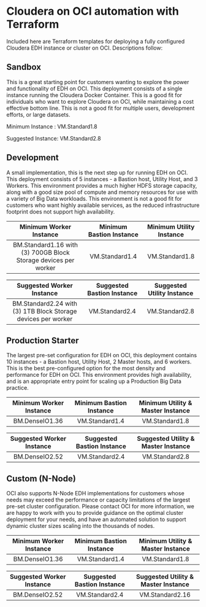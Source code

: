 # Cloudera on OCI automation with Terraform
Included here are Terraform templates for deploying a fully configured Cloudera EDH instance or cluster on OCI.  Descriptions follow:

## Sandbox
This is a great starting point for customers wanting to explore the power and functionality of EDH on OCI.  This deployment consists of a single instance running the Cloudera Docker Container.  This is a good fit for individuals who want to explore Cloudera on OCI, while maintaining a cost effective bottom line.  This is not a good fit for multiple users, development efforts, or large datasets.

Minimum Instance : VM.Standard1.8

Suggested Instance: VM.Standard2.8

## Development
A small implementation, this is the next step up for running EDH on OCI.  This deployment consists of 5 instances - a Bastion host, Utility Host, and 3 Workers.  This environment provides a much higher HDFS storage capacity, along with a good size pool of compute and memory resources for use with a variety of Big Data workloads.   This environment is not a good fit for customers who want highly available services, as the reduced infrastructure footprint does not support high availability.

| Minimum Worker Instance | Minimum Bastion Instance | Minimum Utility Instance | 
| :---------------------: |  :---------------------: |  :---------------------: |
| BM.Standard1.16 with (3) 700GB Block Storage devices per worker | VM.Standard1.4 | VM.Standard1.8  |                   


| Suggested Worker Instance | Suggested Bastion Instance | Suggested Utility Instance | 
| :---------------------: |  :---------------------: |  :---------------------: |
| BM.Standard2.24 with (3) 1TB Block Storage devices per worker | VM.Standard2.4 | VM.Standard2.8 |

## Production Starter
The largest pre-set configuration for EDH on OCI, this deployment contains 10 instances - a Bastion host, Utility Host, 2 Master hosts, and 6 workers.  This is the best pre-configured option for the most density and performance for EDH on OCI.  This environment provides high availability, and is an appropriate entry point for scaling up a Production Big Data practice.

| Minimum Worker Instance | Minimum Bastion Instance | Minimum Utility & Master Instance | 
| :---------------------: |  :---------------------: |  :---------------------: |
| BM.DenseIO1.36 | VM.Standard1.4 | VM.Standard1.8 |                                

| Suggested Worker Instance | Suggested Bastion Instance | Suggested Utility & Master Instance | 
| :---------------------: |  :---------------------: |  :---------------------: |
| BM.DenseIO2.52 | VM.Standard2.4 | VM.Standard2.8 |                                   

## Custom (N-Node)
OCI also supports N-Node EDH implementations for customers whose needs may exceed the performance or capacity limitations of the largest pre-set cluster configuration.   Please contact OCI for more information, we are happy to work with you to provide guidance on the optimal cluster deployment for your needs, and have an automated solution to support dynamic cluster sizes scaling into the thousands of nodes.

| Minimum Worker Instance | Minimum Bastion Instance | Minimum Utility & Master Instance |
| :---------------------: |  :---------------------: |  :---------------------: |
| BM.DenseIO1.36 | VM.Standard1.4 | VM.Standard1.8 |    

| Suggested Worker Instance | Suggested Bastion Instance | Suggested Utility & Master Instance |
| :---------------------: |  :---------------------: |  :---------------------: |
| BM.DenseIO2.52 | VM.Standard2.4 | VM.Standard2.16 |         
